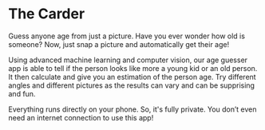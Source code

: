 # The Carder

Guess anyone age from just a picture. Have you ever wonder how old is someone? Now, just snap a picture and automatically get their age!

Using advanced machine learning and computer vision, our age guesser app is able to tell if the person looks like more a young kid or an old person. It then calculate and give you an estimation of the person age. Try different angles and different pictures as the results can vary and can be supprising and fun.

Everything runs directly on your phone. So, it's fully private. You don’t even need an internet connection to use this app!
